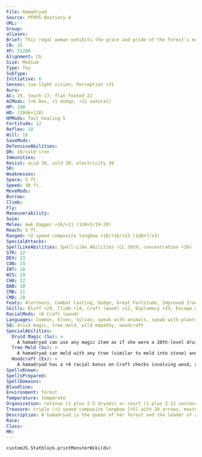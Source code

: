 ```yaml
---
File: Hamadryad
Source: PFRPG Bestiary 4
URL: 
Group: 
aliases: 
Brief: This regal woman exhibits the grace and pride of the forest's most ancient trees.
CR: 15
XP: 51200
Alignment: CG
Size: Medium
Type: fey
SubType: 
Initiative: 6
Senses: low-light vision; Perception +31
Aura: 
AC: 29, touch 17, flat-footed 22
ACMods: (+6 Dex, +1 dodge, +12 natural)
HP: 190
HD: (20d6+120)
HPMods: fast healing 5
Fortitude: 12
Reflex: 18
Will: 18
SaveMods: 
DefensiveAbilities: 
DR: 10/cold iron
Immunities: 
Resist: acid 30, cold 30, electricity 30
SR: 
Weaknesses: 
Space: 5 ft.
Speed: 30 ft.
MoveMods: 
Burrow: 
Climb: 
Fly: 
Maneuverability: 
Swim: 
Melee: mwk dagger +16/+11 (1d4+5/19-20)
Reach: 5 ft.
Ranged: +2 speed composite longbow +18/+18/+13 (1d8+7/x3)
SpecialAttacks: 
SpellLikeAbilities: Spell-Like Abilities (CL 20th; concentration +26)  Constant-speak with animals, speak with plants   At Will-entangle (DC 17), hold animal (DC 18), rusting grasp, tree shape, wood shape (10 lbs. only)   5/day-charm monster (DC 20), charm person (DC 17), confusion (DC 19), deep slumber (DC 19), neutralize poison, sending (dryads only), suggestion (DC 19), tree stride   1/day-call lightning storm (DC 21), changestaff, greater heroism, heal, liveoak, summon nature's ally VIII
STR: 12
DEX: 23
CON: 23
INT: 18
WIS: 19
CHA: 22
BAB: 10
CMB: 11
CMD: 28
Feats: Alertness, Combat Casting, Dodge, Great Fortitude, Improved Iron Will, Iron Will, Mounted Combat, Stealthy, Toughness, Weapon Finesse
Skills: Bluff +29, Climb +14, Craft (wood) +12, Diplomacy +29, Escape Artist +19, Handle Animal +16, Heal +9, Intimidate +16, Knowledge (geography) +17, Knowledge (nature) +27, Knowledge (nobility) +9, Perception +31, Perform (any one) +19, Ride +16, Sense Motive +19, Spellcraft +14, Stealth +19, Survival +14
RacialMods: +8 Craft (wood)
Languages: Common, Elven, Sylvan; speak with animals, speak with plants, tongues
SQ: druid magic, tree meld, wild empathy, woodcraft
SpecialAbilities:
  Druid Magic (Su): >
    A hamadryad can use any magic item as if she were a 20th-level druid.
  Tree Meld (Su): >
    A hamadryad can meld with any tree (similar to meld into stone) and can remain melded with a tree as long as she wishes.
  Woodcraft (Ex): >
    A hamadryad has a +8 racial bonus on Craft checks involving wood, and is always treated as if she had masterwork artisan's woodworking tools when attempting such checks.
SpellsKnown: 
SpellsPrepared: 
SpellDomains: 
Bloodline: 
Environment: forest
Temperature: temperate
Organization: retinue (1 plus 2-5 dryads) or court (1 plus 2-12 centaurs, 2-12 dryads, 2-8 satyrs, and 1-2 treants)
Treasure: triple (+2 speed composite longbow [+5] with 20 arrows, masterwork dagger, other treasure)
Description: A hamadryad is the queen of her forest and the leader of all the dryads within it. Much as a dryad is bonded with one tree and is devoted to it, a hamadryad loves her chosen forest; while she does not sicken and die if separated from it, she loathes such separation. All nonevil woodland creatures acknowledge her as the wisest of dryads and respect her gifts of healing and diplomacy. In most forests, a hamadryad is the sister or wife of an erlking, and represents the protective, patient, and nurturing aspect of nature. With her healing magic, she can relieve the suffering of a dryad whose tree has been killed and sustain her long enough for her to bond with another tree. A hamadryad prefers to avoid direct confrontations, instead using her magic and allies to divert, confuse, and even befriend any would-be enemies. Her powers allow her to speak with or quickly travel to her subjects even when they are in the most remote parts of the forest. As a consequence, little happens in the forest without her knowledge, and those who enter her realm would do well to remember this.
Race: 
Class: 
MR: 
---
```

```dataviewjs
customJS.Statblock.printMonsterWiki(dv)
```
